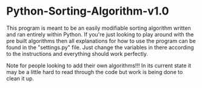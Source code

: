 # Python-Sorting-Algorithm-v1.0

This program is meant to be an easily modifiable sorting algorithm written and ran entirely within Python. If you're just looking to play around with the pre built algorithms then all explanations for how to use the program can be found in the "settings.py" file. Just change the variables in there according to the instructions and everything should work perfectly.

Note for people looking to add their own algorithms!!!
In its current state it may be a little hard to read through the code but work is being done to clean it up.
